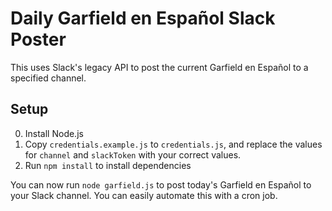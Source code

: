 # Daily Garfield en Español Slack Poster

This uses Slack's legacy API to post the current Garfield en Español to a specified channel.

## Setup

0. Install Node.js
1. Copy `credentials.example.js` to `credentials.js`, and replace the values for `channel` and `slackToken` with your correct values.
2. Run `npm install` to install dependencies

You can now run `node garfield.js` to post today's Garfield en Español to your Slack channel. You can easily automate this with a cron job.
